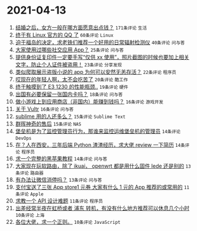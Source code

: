 # 2021-04-13

1. [结婚之后，女方一般在哪方面愿意出点钱？](https://www.v2ex.com/t/770300) `171条评论` `生活`
1. [终于有 Linux 官方的 QQ 了](https://www.v2ex.com/t/770249) `60条评论` `Linux`
1. [迫于福岛的决定，求老铁们推荐一个好用的日常辐射检测仪](https://www.v2ex.com/t/770282) `40条评论` `问与答`
1. [大家使用过哪些社交应用 App？](https://www.v2ex.com/t/770240) `25条评论` `问与答`
1. [提供身份证复印件一定要手写“仅供 xx 使用”，照片截图的时候也要加上相关文字，防止个人证件被盗用！](https://www.v2ex.com/t/770358) `23条评论` `分享发现`
1. [类似爬取展示盗版小说的 app 为何可以安然无恙存活？](https://www.v2ex.com/t/770278) `22条评论` `程序员`
1. [哎现在的年轻人啊，太不会吃苦了](https://www.v2ex.com/t/770253) `20条评论` `酷工作`
1. [终于触摸到了 E3 1230 的性能瓶颈..](https://www.v2ex.com/t/770272) `19条评论` `硬件`
1. [出国有必要保留一张国内卡吗？](https://www.v2ex.com/t/770241) `18条评论` `问与答`
1. [做小游戏上到应用商店（非国内）能赚到钱吗？](https://www.v2ex.com/t/770266) `16条评论` `游戏开发`
1. [关于 Vultr](https://www.v2ex.com/t/770252) `16条评论` `问与答`
1. [sublime 用的人还多么？](https://www.v2ex.com/t/770310) `15条评论` `Sublime Text`
1. [群晖神奇的售后](https://www.v2ex.com/t/770244) `15条评论` `NAS`
1. [堡垒机是为了监控管理员行为，那谁来监控运维堡垒机的管理员](https://www.v2ex.com/t/770369) `14条评论` `DevOps`
1. [在？人在西安，三年后端 Python 渣渣经历，求大佬 review 一下简历](https://www.v2ex.com/t/770341) `14条评论` `程序员`
1. [求一个完整的黑苹果教程](https://www.v2ex.com/t/770246) `14条评论` `问与答`
1. [大家现在玩软路由，除了 ikuai， openwrt 都是用什么固件 lede 还是别的](https://www.v2ex.com/t/770287) `13条评论` `路由器`
1. [有办法让微信消停吗？](https://www.v2ex.com/t/770239) `13条评论` `问与答`
1. [支付宝送了三张 App store1 元券 大家有什么 1 元的 App 推荐的或常用的](https://www.v2ex.com/t/770335) `11条评论` `Apple`
1. [求教一个 API 设计难题](https://www.v2ex.com/t/770265) `11条评论` `程序员`
1. [出差经常半夜在虹桥或者 浦东 转机，有没有什么地方推荐可以休息几个小时](https://www.v2ex.com/t/770366) `10条评论` `上海`
1. [各位大佬，求一个正则。](https://www.v2ex.com/t/770260) `10条评论` `JavaScript`
